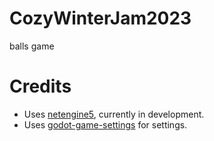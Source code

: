 # CozyWinterJam2023

balls game

# Credits
- Uses [netengine5](https://github.com/Iseeicy/netengine5.git), currently in development.
- Uses [godot-game-settings](https://github.com/PunchablePlushie/godot-game-settings) for settings.